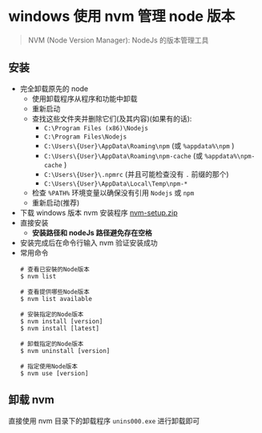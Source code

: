 # windows 使用 nvm 管理 node 版本

> NVM (Node Version Manager): NodeJs 的版本管理工具

## 安装
* 完全卸载原先的 node
  * 使用卸载程序从程序和功能中卸载
  * 重新启动
  * 查找这些文件夹并删除它们(及其内容)(如果有的话):
    * `C:\Program Files (x86)\Nodejs`
    * `C:\Program Files\Nodejs`
    * `C:\Users\{User}\AppData\Roaming\npm` (或 `%appdata%\npm` )
    * `C:\Users\{User}\AppData\Roaming\npm-cache` (或 `%appdata%\npm-cache` )
    * `C:\Users\{User}\.npmrc` (并且可能检查没有 `.` 前缀的那个)
    * `C:\Users\{User}\AppData\Local\Temp\npm-*`
  * 检查 `%PATH%` 环境变量以确保没有引用 `Nodejs` 或 `npm`
  * 重新启动(推荐)
* 下载 windows 版本 nvm 安装程序 [nvm-setup.zip](https://github.com/coreybutler/nvm-windows/releases)
* 直接安装
  * **安装路径和 nodeJs 路径避免存在空格**
* 安装完成后在命令行输入 nvm 验证安装成功
* 常用命令
  ```shell
  # 查看已安裝的Node版本
  $ nvm list

  # 查看提供哪些Node版本
  $ nvm list available

  # 安裝指定的Node版本
  $ nvm install [version]
  $ nvm install [latest]

  # 卸载指定的Node版本
  $ nvm uninstall [version]

  # 指定使用Node版本
  $ nvm use [version]
  ```

## 卸载 nvm
直接使用 nvm 目录下的卸载程序 `unins000.exe` 进行卸载即可


